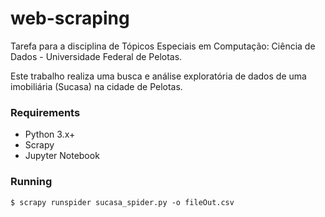 # web-scraping

Tarefa para a disciplina de Tópicos Especiais em Computação: Ciência de Dados - Universidade Federal de Pelotas.

Este trabalho realiza uma busca e análise exploratória de dados de uma imobiliária (Sucasa) na cidade de Pelotas.

### Requirements

- Python 3.x+
- Scrapy
- Jupyter Notebook

### Running

`
  $ scrapy runspider sucasa_spider.py -o fileOut.csv
`
